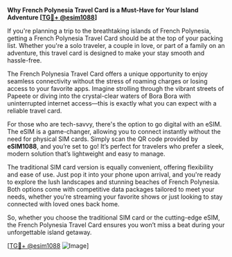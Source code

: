 **Why French Polynesia Travel Card is a Must-Have for Your Island Adventure [[TG💪+ @esim1088](https://t.me/s/esim1088)]**

If you're planning a trip to the breathtaking islands of French Polynesia, getting a French Polynesia Travel Card should be at the top of your packing list. Whether you're a solo traveler, a couple in love, or part of a family on an adventure, this travel card is designed to make your stay smooth and hassle-free.

The French Polynesia Travel Card offers a unique opportunity to enjoy seamless connectivity without the stress of roaming charges or losing access to your favorite apps. Imagine strolling through the vibrant streets of Papeete or diving into the crystal-clear waters of Bora Bora with uninterrupted internet access—this is exactly what you can expect with a reliable travel card.

For those who are tech-savvy, there's the option to go digital with an eSIM. The eSIM is a game-changer, allowing you to connect instantly without the need for physical SIM cards. Simply scan the QR code provided by **eSIM1088**, and you’re set to go! It’s perfect for travelers who prefer a sleek, modern solution that’s lightweight and easy to manage.

The traditional SIM card version is equally convenient, offering flexibility and ease of use. Just pop it into your phone upon arrival, and you're ready to explore the lush landscapes and stunning beaches of French Polynesia. Both options come with competitive data packages tailored to meet your needs, whether you're streaming your favorite shows or just looking to stay connected with loved ones back home.

So, whether you choose the traditional SIM card or the cutting-edge eSIM, the French Polynesia Travel Card ensures you won’t miss a beat during your unforgettable island getaway. 

[[TG💪+ @esim1088](https://t.me/s/esim1088) ![Image](https://i.postimg.cc/Y0z9fWf4/image.png)]
